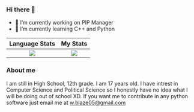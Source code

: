 ### Hi there 👋

- 🔭 I’m currently working on PIP Manager
- 🌱 I’m currently learning C++ and Python


Language Stats             |  My Stats
:-------------------------:|:-------------------------:
![](https://github-readme-stats.vercel.app/api/top-langs/?username=blaze005&langs_count=10&layout=compact&theme=dark&hide_title=true)  |  ![](https://github-readme-stats.vercel.app/api?username=blaze005&theme=dark&hide_title=true&count_private=true&show_icons=true)



### About me

I am still in High School, 12th grade. I am 17 years old. I have intrest in Computer Science and Political Science so I honestly have no idea what I will be doing out of school XD. If you want me to contribute in any python software just email me at w.blaze05@gmail.com
